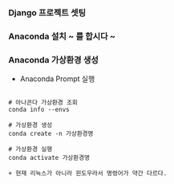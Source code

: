 ### Django 프로젝트 셋팅

### Anaconda 설치 ~ 를 합시다 ~ 

### Anaconda 가상환경 생성 

- Anaconda Prompt 실행

```

# 아나콘다 가상환경 조회
conda info --envs

# 가상환경 생성
conda create -n 가상환경명

# 가상환경 실행
conda activate 가상환경명

+ 현재 리눅스가 아니라 윈도우라서 명령어가 약간 다르다. 

```